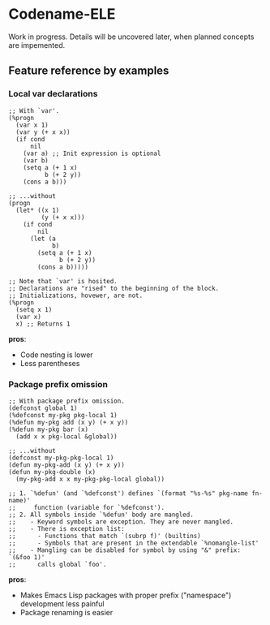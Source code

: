 # Codename-ELE
Work in progress. Details will be uncovered later, when planned concepts are impemented.

## Feature reference by examples

### Local var declarations

```elisp
;; With `var'.
(%progn
  (var x 1)
  (var y (+ x x))
  (if cond
      nil
    (var a) ;; Init expression is optional
    (var b)
    (setq a (+ 1 x)
          b (+ 2 y))
    (cons a b)))

;; ...without
(progn
  (let* ((x 1)
         (y (+ x x)))
    (if cond
        nil
      (let (a
            b)
        (setq a (+ 1 x)
              b (+ 2 y))
        (cons a b)))))

;; Note that `var' is hosited.
;; Declarations are "rised" to the beginning of the block.
;; Initializations, hovewer, are not.
(%progn
  (setq x 1)
  (var x)
  x) ;; Returns 1
```

**pros**:
+ Code nesting is lower
+ Less parentheses

### Package prefix omission

```elisp
;; With package prefix omission.
(defconst global 1)
(%defconst my-pkg pkg-local 1)
(%defun my-pkg add (x y) (+ x y))
(%defun my-pkg bar (x)
  (add x x pkg-local &global))

;; ...without
(defconst my-pkg-pkg-local 1)
(defun my-pkg-add (x y) (+ x y))
(defun my-pkg-double (x)
  (my-pkg-add x x my-pkg-pkg-local global))

;; 1. `%defun' (and `%defconst') defines `(format "%s-%s" pkg-name fn-name)'
;;     function (variable for `%defconst').
;; 2. All symbols inside `%defun' body are mangled.
;;    - Keyword symbols are exception. They are never mangled.
;;    - There is exception list:
;;      - Functions that match `(subrp f)' (builtins)
;;      - Symbols that are present in the extendable `%nomangle-list'
;;    - Mangling can be disabled for symbol by using "&" prefix: `(&foo 1)'
;;      calls global `foo'.
```

**pros**:
+ Makes Emacs Lisp packages with proper prefix ("namespace") development less painful
+ Package renaming is easier
